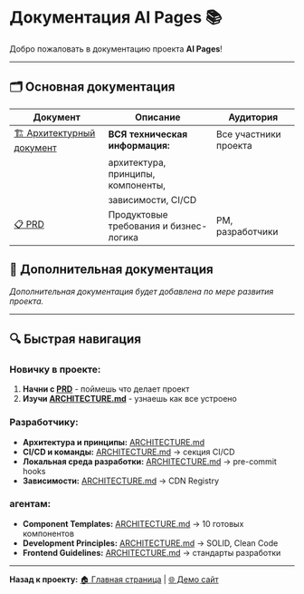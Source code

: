 # Документация AI Pages 📚

Добро пожаловать в документацию проекта **AI Pages**!

---

## 🗂️ Основная документация

| Документ                                     | Описание                                | Аудитория             |
| -------------------------------------------- | --------------------------------------- | --------------------- |
| [🏗️ Архитектурный документ](./ARCHITECTURE.md) | **ВСЯ техническая информация:**         | Все участники проекта |
|                                              | архитектура, принципы, компоненты,      |                       |
|                                              | зависимости, CI/CD                      |                       |
| [📋 PRD](./PRD_AI_PAGES.md)                  | Продуктовые требования и бизнес-логика  | PM, разработчики      |

## 🎨 Дополнительная документация

_Дополнительная документация будет добавлена по мере развития проекта._

---

## 🔍 Быстрая навигация

### **Новичку в проекте:**

1. **Начни с [PRD](./PRD_AI_PAGES.md)** - поймешь что делает проект
2. **Изучи [ARCHITECTURE.md](./ARCHITECTURE.md)** - узнаешь как все устроено

### **Разработчику:**

- **Архитектура и принципы:** [ARCHITECTURE.md](./ARCHITECTURE.md)
- **CI/CD и команды:** [ARCHITECTURE.md](./ARCHITECTURE.md) → секция CI/CD
- **Локальная среда разработки:** [ARCHITECTURE.md](./ARCHITECTURE.md) → pre-commit hooks
- **Зависимости:** [ARCHITECTURE.md](./ARCHITECTURE.md) → CDN Registry

### **агентам:**

- **Component Templates:** [ARCHITECTURE.md](./ARCHITECTURE.md) → 10 готовых компонентов
- **Development Principles:** [ARCHITECTURE.md](./ARCHITECTURE.md) → SOLID, Clean Code
- **Frontend Guidelines:** [ARCHITECTURE.md](./ARCHITECTURE.md) → стандарты разработки

---

**Назад к проекту:** [🏠 Главная страница](../README.md) | [🌐 Демо сайт](https://w111.github.io/AI-Pages)
